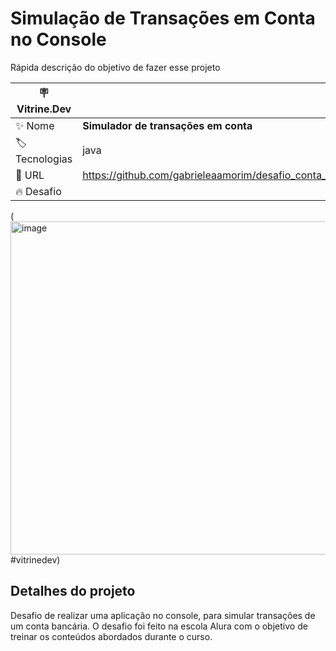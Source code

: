 # Simulação de Transações em Conta no Console

Rápida descrição do objetivo de fazer esse projeto

| :placard: Vitrine.Dev |     |
| -------------  | --- |
| :sparkles: Nome        | **Simulador de transações em conta**
| :label: Tecnologias | java
| :rocket: URL        | https://github.com/gabrieleaamorim/desafio_conta_transacoes
| :fire: Desafio      | 

<!-- Inserir imagem com a #vitrinedev ao final do link -->
(<img width="533" alt="image" src="https://github.com/gabrieleaamorim/desafio_conta_transacoes/assets/86209383/fc4c7185-bd42-4f16-a119-c3c7e82627bd">#vitrinedev)

## Detalhes do projeto

Desafio de realizar uma aplicação no console, para simular transações de um conta bancária. O desafio foi feito na escola Alura
com o objetivo de treinar os conteúdos abordados durante o curso.

